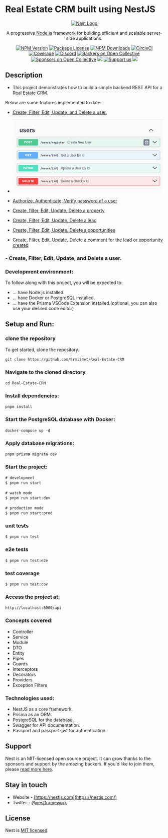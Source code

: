 # Real Estate CRM built using NestJS

<p align="center">
  <a href="http://nestjs.com/" target="blank"><img src="https://nestjs.com/img/logo-small.svg" width="200" alt="Nest Logo" /></a>
</p>

[circleci-image]: https://img.shields.io/circleci/build/github/nestjs/nest/master?token=abc123def456
[circleci-url]: https://circleci.com/gh/nestjs/nest

  <p align="center">A progressive <a href="http://nodejs.org" target="_blank">Node.js</a> framework for building efficient and scalable server-side applications.</p>
    <p align="center">
<a href="https://www.npmjs.com/~nestjscore" target="_blank"><img src="https://img.shields.io/npm/v/@nestjs/core.svg" alt="NPM Version" /></a>
<a href="https://www.npmjs.com/~nestjscore" target="_blank"><img src="https://img.shields.io/npm/l/@nestjs/core.svg" alt="Package License" /></a>
<a href="https://www.npmjs.com/~nestjscore" target="_blank"><img src="https://img.shields.io/npm/dm/@nestjs/common.svg" alt="NPM Downloads" /></a>
<a href="https://circleci.com/gh/nestjs/nest" target="_blank"><img src="https://img.shields.io/circleci/build/github/nestjs/nest/master" alt="CircleCI" /></a>
<a href="https://coveralls.io/github/nestjs/nest?branch=master" target="_blank"><img src="https://coveralls.io/repos/github/nestjs/nest/badge.svg?branch=master#9" alt="Coverage" /></a>
<a href="https://discord.gg/G7Qnnhy" target="_blank"><img src="https://img.shields.io/badge/discord-online-brightgreen.svg" alt="Discord"/></a>
<a href="https://opencollective.com/nest#backer" target="_blank"><img src="https://opencollective.com/nest/backers/badge.svg" alt="Backers on Open Collective" /></a>
<a href="https://opencollective.com/nest#sponsor" target="_blank"><img src="https://opencollective.com/nest/sponsors/badge.svg" alt="Sponsors on Open Collective" /></a>
  <a href="https://paypal.me/kamilmysliwiec" target="_blank"><img src="https://img.shields.io/badge/Donate-PayPal-ff3f59.svg"/></a>
    <a href="https://opencollective.com/nest#sponsor"  target="_blank"><img src="https://img.shields.io/badge/Support%20us-Open%20Collective-41B883.svg" alt="Support us"></a>
  <a href="https://twitter.com/nestframework" target="_blank"><img src="https://img.shields.io/twitter/follow/nestframework.svg?style=social&label=Follow"></a>
</p>
  <!--[![Backers on Open Collective](https://opencollective.com/nest/backers/badge.svg)](https://opencollective.com/nest#backer)
  [![Sponsors on Open Collective](https://opencollective.com/nest/sponsors/badge.svg)](https://opencollective.com/nest#sponsor)-->

## Description

- This project demonstrates how to build a simple backend REST API for a Real Estate CRM.

Below are some features implemented to date:

- [Create, Filter, Edit, Update, and Delete a user.](https://github.com/Ermi24et/Real-Estate-CRM?tab=readme-ov-file#create-filter-edit-update-and-delete-a-user)

- ![Create, Filter, Edit, Update, and Delete a user.](https://github.com/Ermi24et/Real-Estate-CRM/blob/master/images/users.png)

- [Authorize, Authenticate, Verify password of a user]()
- [Create, filter, Edit, Update, Delete a property]()
- [Create, Filter, Edit, Update, Delete a lead]()
- [Create, Filter, Edit, Update, Delete a opportunities]()
- [Create, Filter, Edit, Update, Delete a comment for the lead or opportunity created]()

### - Create, Filter, Edit, Update, and Delete a user.

### Development environment:

To follow along with this project, you will be expected to:

- ... have Node.js installed.
- ... have Docker or PostgreSQL installed.
- ... have the Prisma VSCode Extension installed.(optional, you can also use your desired code editor)

## Setup and Run:

### clone the repository

To get started, clone the repository.

```
git clone https://github.com/Ermi24et/Real-Estate-CRM
```

### Navigate to the cloned directory

```
cd Real-Estate-CRM
```

### Install dependencies:

```
pnpm install
```

### Start the PostgreSQL database with Docker:

```
docker-compose up -d
```

### Apply database migrations:

```
pnpm prisma migrate dev
```

### Start the project:

```
# development
$ pnpm run start

# watch mode
$ pnpm run start:dev

# production mode
$ pnpm run start:prod
```

### unit tests

```
$ pnpm run test
```

### e2e tests

```
$ pnpm run test:e2e
```

### test coverage

```
$ pnpm run test:cov
```

### Access the project at:

```
http://localhost:8000/api
```

### Concepts covered:

- Controller
- Service
- Module
- DTO
- Entity
- Pipes
- Guards
- Interceptors
- Decorators
- Providers
- Exception Filters

### Technologies used:

- NestJS as a core framework.
- Prisma as an ORM.
- PostgreSQL for the database.
- Swagger for API documentation.
- Passport and passport-jwt for authentication.

## Support

Nest is an MIT-licensed open source project. It can grow thanks to the sponsors and support by the amazing backers. If you'd like to join them, please [read more here](https://docs.nestjs.com/support).

## Stay in touch

- Website - [https://nestjs.com](https://nestjs.com/)
- Twitter - [@nestframework](https://twitter.com/nestframework)

## License

Nest is [MIT licensed](LICENSE).
